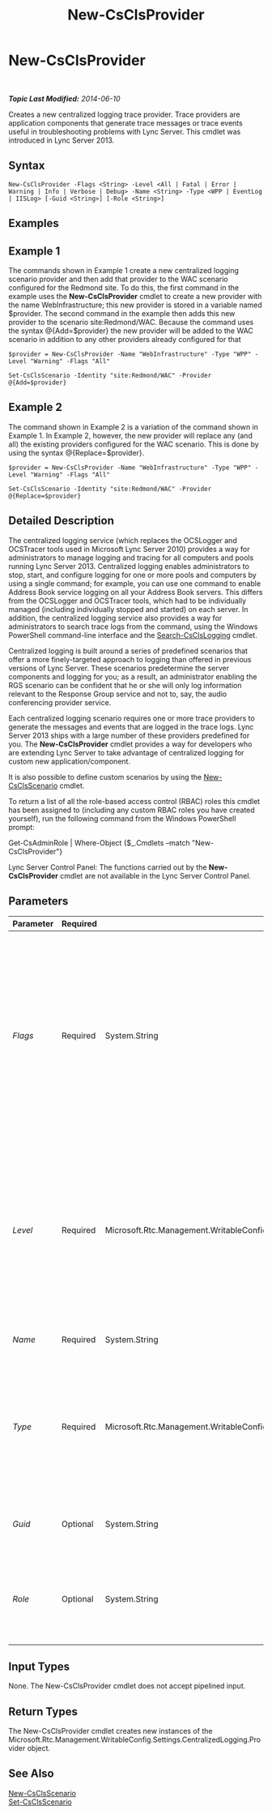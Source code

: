 ﻿---
title: New-CsClsProvider
TOCTitle: New-CsClsProvider
ms:assetid: 9b0a90c1-27ab-49c8-88f2-a381cf14625e
ms:mtpsurl: https://technet.microsoft.com/en-us/library/JJ619187(v=OCS.15)
ms:contentKeyID: 49733752
ms.date: 07/23/2014
mtps_version: v=OCS.15
---

<div data-xmlns="http://www.w3.org/1999/xhtml">

<div class="topic" data-xmlns="http://www.w3.org/1999/xhtml" data-msxsl="urn:schemas-microsoft-com:xslt" data-cs="http://msdn.microsoft.com/en-us/">

<div data-asp="http://msdn2.microsoft.com/asp">

# New-CsClsProvider

</div>

<div id="mainSection">

<div id="mainBody">

<span> </span>

_**Topic Last Modified:** 2014-06-10_

Creates a new centralized logging trace provider. Trace providers are application components that generate trace messages or trace events useful in troubleshooting problems with Lync Server. This cmdlet was introduced in Lync Server 2013.

<div>

## Syntax

    New-CsClsProvider -Flags <String> -Level <All | Fatal | Error | Warning | Info | Verbose | Debug> -Name <String> -Type <WPP | EventLog | IISLog> [-Guid <String>] [-Role <String>]

</div>

<span id="Examples"></span>

<div>

## Examples

<div>

## Example 1

The commands shown in Example 1 create a new centralized logging scenario provider and then add that provider to the WAC scenario configured for the Redmond site. To do this, the first command in the example uses the **New-CsClsProvider** cmdlet to create a new provider with the name WebInfrastructure; this new provider is stored in a variable named $provider. The second command in the example then adds this new provider to the scenario site:Redmond/WAC. Because the command uses the syntax @{Add=$provider} the new provider will be added to the WAC scenario in addition to any other providers already configured for that

    $provider = New-CsClsProvider -Name "WebInfrastructure" -Type "WPP" -Level "Warning" -Flags "All"
    
    Set-CsClsScenario -Identity "site:Redmond/WAC" -Provider @{Add=$provider}

</div>

<div>

## Example 2

The command shown in Example 2 is a variation of the command shown in Example 1. In Example 2, however, the new provider will replace any (and all) the existing providers configured for the WAC scenario. This is done by using the syntax @{Replace=$provider}.

    $provider = New-CsClsProvider -Name "WebInfrastructure" -Type "WPP" -Level "Warning" -Flags "All"
    
    Set-CsClsScenario -Identity "site:Redmond/WAC" -Provider @{Replace=$provider}

</div>

</div>

<span id="DetailedDescription"></span>

<div>

## Detailed Description

The centralized logging service (which replaces the OCSLogger and OCSTracer tools used in Microsoft Lync Server 2010) provides a way for administrators to manage logging and tracing for all computers and pools running Lync Server 2013. Centralized logging enables administrators to stop, start, and configure logging for one or more pools and computers by using a single command; for example, you can use one command to enable Address Book service logging on all your Address Book servers. This differs from the OCSLogger and OCSTracer tools, which had to be individually managed (including individually stopped and started) on each server. In addition, the centralized logging service also provides a way for administrators to search trace logs from the command, using the Windows PowerShell command-line interface and the [Search-CsClsLogging](search-csclslogging.md) cmdlet.

Centralized logging is built around a series of predefined scenarios that offer a more finely-targeted approach to logging than offered in previous versions of Lync Server. These scenarios predetermine the server components and logging for you; as a result, an administrator enabling the RGS scenario can be confident that he or she will only log information relevant to the Response Group service and not to, say, the audio conferencing provider service.

Each centralized logging scenario requires one or more trace providers to generate the messages and events that are logged in the trace logs. Lync Server 2013 ships with a large number of these providers predefined for you. The **New-CsClsProvider** cmdlet provides a way for developers who are extending Lync Server to take advantage of centralized logging for custom new application/component.

It is also possible to define custom scenarios by using the [New-CsClsScenario](new-csclsscenario.md) cmdlet.

To return a list of all the role-based access control (RBAC) roles this cmdlet has been assigned to (including any custom RBAC roles you have created yourself), run the following command from the Windows PowerShell prompt:

Get-CsAdminRole | Where-Object {$\_.Cmdlets –match "New-CsClsProvider"}

Lync Server Control Panel: The functions carried out by the **New-CsClsProvider** cmdlet are not available in the Lync Server Control Panel.

</div>

<div>

## Parameters


<table>
<colgroup>
<col style="width: 25%" />
<col style="width: 25%" />
<col style="width: 25%" />
<col style="width: 25%" />
</colgroup>
<thead>
<tr class="header">
<th>Parameter</th>
<th>Required</th>
<th>Type</th>
<th>Description</th>
</tr>
</thead>
<tbody>
<tr class="odd">
<td><p><em>Flags</em></p></td>
<td><p>Required</p></td>
<td><p>System.String</p></td>
<td><p>Specifies individual protocols and subcomponents involved in the trace. For example, the SipStack provider includes the following flags: TF_COMPONENT, TF_RTCHTTP, TF_CONNECTION, TF_DIAG.</p>
<p>Most providers are configured to use all available flags.</p></td>
</tr>
<tr class="even">
<td><p><em>Level</em></p></td>
<td><p>Required</p></td>
<td><p>Microsoft.Rtc.Management.WritableConfig.Settings.CentralizedLoggingConfig.ProviderLevel</p></td>
<td><p>Tracing level for events recorded by the provider: Allowed values are:</p>
<p>* Fatal</p>
<p>* Error</p>
<p>* Warning</p>
<p>* Info</p>
<p>* Verbose</p>
<p>* Debug</p></td>
</tr>
<tr class="odd">
<td><p><em>Name</em></p></td>
<td><p>Required</p></td>
<td><p>System.String</p></td>
<td><p>Unique name for the new provider.</p></td>
</tr>
<tr class="even">
<td><p><em>Type</em></p></td>
<td><p>Required</p></td>
<td><p>Microsoft.Rtc.Management.WritableConfig.Settings.CentralizedLoggingConfig.ProviderType</p></td>
<td><p>Type of tracing used by the provider. Allowed values are:</p>
<p>* WPP (Windows software trace preprocessor)</p>
<p>* EventLog</p>
<p>* IISLog</p></td>
</tr>
<tr class="odd">
<td><p><em>Guid</em></p></td>
<td><p>Optional</p></td>
<td><p>System.String</p></td>
<td><p>Globally unique identifier assigned to the provider.</p></td>
</tr>
<tr class="even">
<td><p><em>Role</em></p></td>
<td><p>Optional</p></td>
<td><p>System.String</p></td>
<td><p>Lync Server server role for the provider. For example, FE for Front End server or Edge for Edge Server.</p></td>
</tr>
</tbody>
</table>


</div>

<span id="InputTypes"></span>

<div>

## Input Types

None. The New-CsClsProvider cmdlet does not accept pipelined input.

</div>

<span id="ReturnTypes"></span>

<div>

## Return Types

The New-CsClsProvider cmdlet creates new instances of the Microsoft.Rtc.Management.WritableConfig.Settings.CentralizedLogging.Provider object.

</div>

<div>

## See Also


[New-CsClsScenario](new-csclsscenario.md)  
[Set-CsClsScenario](set-csclsscenario.md)  
  

</div>

</div>

<span> </span>

</div>

</div>

</div>

